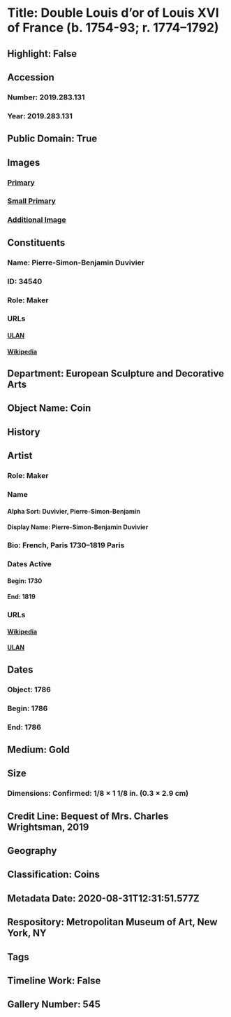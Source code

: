 # Title: Double Louis d’or of Louis XVI of France (b. 1754-93; r. 1774–1792)
## Highlight: False
## Accession
### Number: 2019.283.131
### Year: 2019.283.131
## Public Domain: True
## Images
### [Primary](https://images.metmuseum.org/CRDImages/es/original/DP-19402-063.jpg)
### [Small Primary](https://images.metmuseum.org/CRDImages/es/web-large/DP-19402-063.jpg)
### [Additional Image](https://images.metmuseum.org/CRDImages/es/original/DP-19402-064.jpg)
## Constituents
### Name: Pierre-Simon-Benjamin Duvivier
### ID: 34540
### Role: Maker
### URLs
#### [ULAN](http://vocab.getty.edu/page/ulan/500010918)
#### [Wikipedia](https://www.wikidata.org/wiki/Q75557)
## Department: European Sculpture and Decorative Arts
## Object Name: Coin
## History
## Artist
### Role: Maker
### Name
#### Alpha Sort: Duvivier, Pierre-Simon-Benjamin
#### Display Name: Pierre-Simon-Benjamin Duvivier
### Bio: French, Paris 1730–1819 Paris
### Dates Active
#### Begin: 1730
#### End: 1819
### URLs
#### [Wikipedia](https://www.wikidata.org/wiki/Q75557)
#### [ULAN](http://vocab.getty.edu/page/ulan/500010918)
## Dates
### Object: 1786
### Begin: 1786
### End: 1786
## Medium: Gold
## Size
### Dimensions: Confirmed: 1/8 × 1 1/8 in. (0.3 × 2.9 cm)
## Credit Line: Bequest of Mrs. Charles Wrightsman, 2019
## Geography
## Classification: Coins
## Metadata Date: 2020-08-31T12:31:51.577Z
## Respository: Metropolitan Museum of Art, New York, NY
## Tags
## Timeline Work: False
## Gallery Number: 545